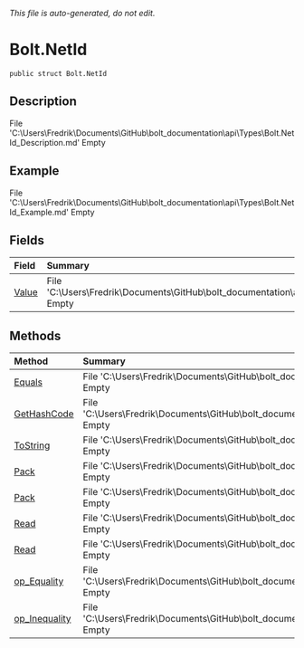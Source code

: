 *This file is auto-generated, do not edit.*

# Bolt.NetId
`public struct Bolt.NetId`
## Description
File 'C:\Users\Fredrik\Documents\GitHub\bolt_documentation\api\Types\Bolt.NetId_Description.md' Empty
## Example
File 'C:\Users\Fredrik\Documents\GitHub\bolt_documentation\api\Types\Bolt.NetId_Example.md' Empty
## Fields
| Field | Summary |
|:-----|:--------|
|[Value](Bolt.NetId/F/Value.md)|File 'C:\Users\Fredrik\Documents\GitHub\bolt_documentation\api\Types\Bolt.NetId\F\Value_Summary.md' Empty|
## Methods
| Method | Summary |
|:-----|:--------|
|[Equals](Bolt.NetId/M/Equals.md)|File 'C:\Users\Fredrik\Documents\GitHub\bolt_documentation\api\Types\Bolt.NetId\M\Equals_Summary.md' Empty|
|[GetHashCode](Bolt.NetId/M/GetHashCode.md)|File 'C:\Users\Fredrik\Documents\GitHub\bolt_documentation\api\Types\Bolt.NetId\M\GetHashCode_Summary.md' Empty|
|[ToString](Bolt.NetId/M/ToString.md)|File 'C:\Users\Fredrik\Documents\GitHub\bolt_documentation\api\Types\Bolt.NetId\M\ToString_Summary.md' Empty|
|[Pack](Bolt.NetId/M/Pack.md)|File 'C:\Users\Fredrik\Documents\GitHub\bolt_documentation\api\Types\Bolt.NetId\M\Pack_Summary.md' Empty|
|[Pack](Bolt.NetId/M/Pack.md)|File 'C:\Users\Fredrik\Documents\GitHub\bolt_documentation\api\Types\Bolt.NetId\M\Pack_Summary.md' Empty|
|[Read](Bolt.NetId/M/Read.md)|File 'C:\Users\Fredrik\Documents\GitHub\bolt_documentation\api\Types\Bolt.NetId\M\Read_Summary.md' Empty|
|[Read](Bolt.NetId/M/Read.md)|File 'C:\Users\Fredrik\Documents\GitHub\bolt_documentation\api\Types\Bolt.NetId\M\Read_Summary.md' Empty|
|[op_Equality](Bolt.NetId/M/op_Equality.md)|File 'C:\Users\Fredrik\Documents\GitHub\bolt_documentation\api\Types\Bolt.NetId\M\op_Equality_Summary.md' Empty|
|[op_Inequality](Bolt.NetId/M/op_Inequality.md)|File 'C:\Users\Fredrik\Documents\GitHub\bolt_documentation\api\Types\Bolt.NetId\M\op_Inequality_Summary.md' Empty|
